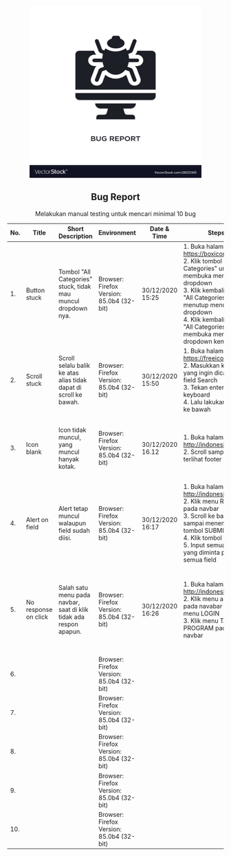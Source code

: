 <br />
<p align="center">
  <img src="bug-report.jpg" alt="Logo" width="400" height="400">
  <h2 align="center">Bug Report</h2>
  <p align="center">
    Melakukan manual testing untuk mencari minimal 10 bug
  </p>
</p>

| No. | Title                | Short Description                                                   | Environment                                   | Date & Time      | Steps                                                                                                                                                                                                                                                      | Expected Results                                                                           | Actual Results                                                              | Priority | Type  | Evidence                                                                           |
|-----|----------------------|---------------------------------------------------------------------|-----------------------------------------------|------------------|------------------------------------------------------------------------------------------------------------------------------------------------------------------------------------------------------------------------------------------------------------|--------------------------------------------------------------------------------------------|-----------------------------------------------------------------------------|----------|-------|------------------------------------------------------------------------------------|
| 1.  | Button stuck         | Tombol "All Categories" stuck, tidak mau muncul dropdown nya.       | Browser: Firefox <br>Version: 85.0b4 (32-bit) | 30/12/2020 15:25 | 1. Buka halaman https://boxicons.com/<br>2. Klik tombol "All Categories" untuk membuka menu dropdown<br>3. Klik kembali tombol "All Categories" untuk menutup menu dropdown<br>4. Klik kembali tombol "All Categories" untuk membuka menu dropdown kembali | Menu dropdown terbuka                                                                      | Menu dropdown tetap tertutup                                                | Medium   | UI/UX | https://drive.google.com/file/d/11UZ-rs1MiRDI-4To0b3nbblbKTBys6J3/view?usp=sharing |
| 2.  | Scroll stuck         | Scroll selalu balik ke atas alias tidak dapat di scroll ke bawah.   | Browser: Firefox <br>Version: 85.0b4 (32-bit) | 30/12/2020 15:50 | 1. Buka halaman https://freeicons.io/<br>2. Masukkan keyword yang ingin dicari pada field Search<br>3. Tekan enter pada keyboard<br>4. Lalu lakukan scroll ke bawah                                                                                        | Bisa scroll ke bawah                                                                       | Tidak bisa scroll ke bawah                                                  | Medium   | UI/UX | https://drive.google.com/file/d/1krXHuF-QZodNOmBltJyOyxRJh0nTtqsT/view?usp=sharing |
| 3.  | Icon blank           | Icon tidak muncul, yang muncul hanyak kotak.                        | Browser: Firefox <br>Version: 85.0b4 (32-bit) | 30/12/2020 16.12 | 1. Buka halaman http://indonesianext.id/<br>2. Scroll sampai terlihat footer                                                                                                                                                                               | Icon pada tombol "Back to top" dan social media di footer muncul                           | Icon pada tombol "Back to top" dan social media di footer tidak muncul      | Low      | UI/UX | https://drive.google.com/file/d/1EpFi2bw1QKhL8hu5IQZkKsW-rxrsAN-F/view?usp=sharing |
| 4.  | Alert on field       | Alert tetap muncul walaupun field sudah diisi.                      | Browser: Firefox <br>Version: 85.0b4 (32-bit) | 30/12/2020 16:17 | 1. Buka halaman http://indonesianext.id/<br>2. Klik menu REGISTER pada navbar<br>3. Scroll ke bawah sampai menemukan tombol SUBMIT<br>4. Klik tombol SUBMIT<br>5. Input semua data yang diminta pada semua field                                           | Alert pada field Kota harusnya hilang seperti pada field-field lain                        | Alert pada field Kota tetap ada                                             | Low      | UI/UX | https://drive.google.com/file/d/1IqYAKx7y4Exb-Co0k-ag_PqX3RUzUsOz/view?usp=sharing |
| 5.  | No response on click | Salah satu menu pada navbar, saat di klik tidak ada respon apapun.  | Browser: Firefox <br>Version: 85.0b4 (32-bit) | 30/12/2020 16:26 | 1. Buka halaman http://indonesianext.id/<br>2. Klik menu apapun pada navabar kecuali menu LOGIN<br>3. Klik menu TAHAPAN PROGRAM pada navbar                                                                                                                | Dari menu apapun saat klik menu TAHAPAN PROGRAM dapat diarahkan ke halaman TAHAPAN PROGRAM | Halaman TAHAPAN PROGRAM hanya bisa di akses melalui halaman HOME atau LOGIN | Medium   | Logic | https://drive.google.com/file/d/19Im0GycYUa0hz3f-GptxSmDqSEaRSeX5/view?usp=sharing |
| 6.  |                      |                                                                     | Browser: Firefox <br>Version: 85.0b4 (32-bit) |                  |                                                                                                                                                                                                                                                            |                                                                                            |                                                                             |          |       |                                                                                    |
| 7.  |                      |                                                                     | Browser: Firefox <br>Version: 85.0b4 (32-bit) |                  |                                                                                                                                                                                                                                                            |                                                                                            |                                                                             |          |       |                                                                                    |
| 8.  |                      |                                                                     | Browser: Firefox <br>Version: 85.0b4 (32-bit) |                  |                                                                                                                                                                                                                                                            |                                                                                            |                                                                             |          |       |                                                                                    |
| 9.  |                      |                                                                     | Browser: Firefox <br>Version: 85.0b4 (32-bit) |                  |                                                                                                                                                                                                                                                            |                                                                                            |                                                                             |          |       |                                                                                    |
| 10. |                      |                                                                     | Browser: Firefox <br>Version: 85.0b4 (32-bit) |                  |                                                                                                                                                                                                                                                            |                                                                                            |                                                                             |          |       |                                                                                    |
